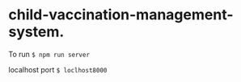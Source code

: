 # child-vaccination-management-system.

To run 
`$ npm run server`

localhost port
`$ loclhost8000`
